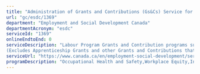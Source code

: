 ```yaml
---
title: "Administration of Grants and Contributions (Gs&Cs) Service for the Labour Program"
url: "gc/esdc/1369"
department: "Employment and Social Development Canada"
departmentAcronym: "esdc"
serviceId: "1369"
onlineEndtoEnd: 0
serviceDescription: "Labour Program Grants and Contribution programs support Canada’s commitments in the areas of labour relations, workplace health and safety, employment equity, and international labour affairs. 
(Excludes Apprenticeship Grants and other Grants and Contributions that are shown separately in the service inventory)."
serviceUrl: "https://www.canada.ca/en/employment-social-development/services/funding/labour.html"
programDescription: "Occupational Health and Safety,Workplace Equity,International Labour Affairs"
---
```

